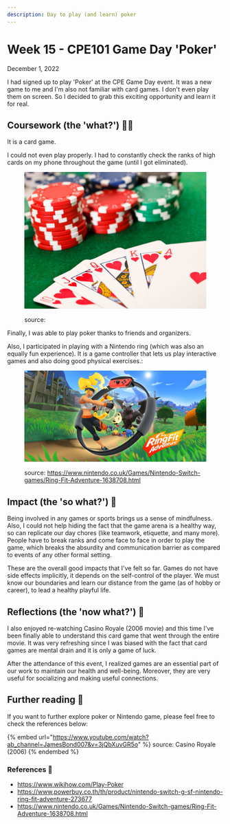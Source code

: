 ```yaml
---
description: Day to play (and learn) poker
---
```


# Week 15 - CPE101 Game Day 'Poker'

December 1, 2022

I had signed up to play 'Poker' at the CPE Game Day event. It was a new game to me and I'm also not familiar with card games. I don't even play them on screen. So I decided to grab this exciting opportunity and learn it for real.

## Coursework (the 'what?') 🤷‍♂️

It is a card game.

I could not even play properly. I had to constantly check the ranks of high cards on my phone throughout the game (until I got eliminated).

<figure><img src="../.gitbook/assets/image (2).png" alt=""><figcaption><p>source: </p></figcaption></figure>

Finally, I was able to play poker thanks to friends and organizers.

Also, I participated in playing with a Nintendo ring (which was also an equally fun experience). It is a game controller that lets us play interactive games and also doing good physical exercises.:

<figure><img src="../.gitbook/assets/image (2) (1).png" alt=""><figcaption><p>source: <a href="https://www.nintendo.co.uk/Games/Nintendo-Switch-games/Ring-Fit-Adventure-1638708.html">https://www.nintendo.co.uk/Games/Nintendo-Switch-games/Ring-Fit-Adventure-1638708.html</a></p></figcaption></figure>

## Impact (the 'so what?') 🚀

Being involved in any games or sports brings us a sense of mindfulness. Also, I could not help hiding the fact that the game arena is a healthy way, so can replicate our day chores (like teamwork, etiquette, and many more). People have to break ranks and come face to face in order to play the game, which breaks the absurdity and communication barrier as compared to events of any other formal setting.

These are the overall good impacts that I've felt so far. Games do not have side effects implicitly, it depends on the self-control of the player. We must know our boundaries and learn our distance from the game (as of hobby or career), to lead a healthy playful life.

## Reflections (the 'now what?') 🤔

I also enjoyed re-watching Casino Royale (2006 movie) and this time I've been finally able to understand this card game that went through the entire movie. It was very refreshing since I was biased with the fact that card games are mental drain and it is only a game of luck.

After the attendance of this event, I realized games are an essential part of our work to maintain our health and well-being. Moreover, they are very useful for socializing and making useful connections.

## Further reading 📄

If you want to further explore poker or Nintendo game, please feel free to check the references below:

{% embed url="https://www.youtube.com/watch?ab_channel=JamesBond007&v=3jQbXuvGR5o" %}
source: Casino Royale (2006)
{% endembed %}

### References 🔖

* https://www.wikihow.com/Play-Poker
* https://www.powerbuy.co.th/th/product/nintendo-switch-g-sf-nintendo-ring-fit-adventure-273677
* https://www.nintendo.co.uk/Games/Nintendo-Switch-games/Ring-Fit-Adventure-1638708.html
